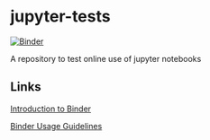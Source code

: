 # jupyter-tests
[![Binder](https://mybinder.org/badge_logo.svg)](https://mybinder.org/v2/gh/pleyad/jupyter-tests/main)

A repository to test online use of jupyter notebooks

## Links
[Introduction to Binder](https://github.com/alan-turing-institute/the-turing-way/blob/master/workshops/boost-research-reproducibility-binder/workshop-presentations/zero-to-binder-python.md)

[Binder Usage Guidelines](https://mybinder.readthedocs.io/en/latest/about/user-guidelines.html)
